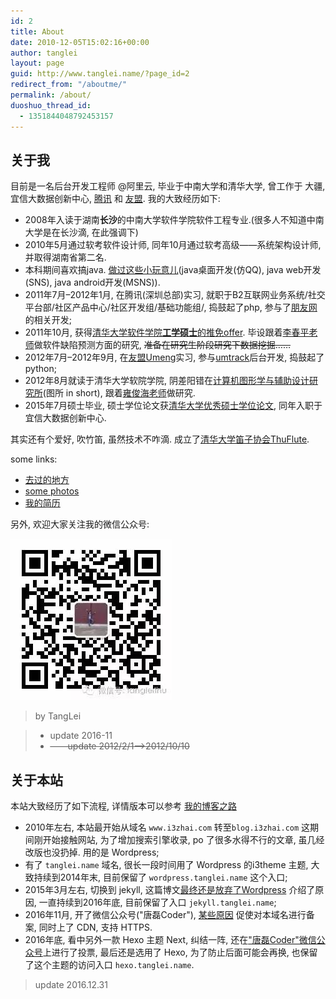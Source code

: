 ```yaml
---
id: 2
title: About
date: 2010-12-05T15:02:16+00:00
author: tanglei
layout: page
guid: http://www.tanglei.name/?page_id=2
redirect_from: "/aboutme/"
permalink: /about/
duoshuo_thread_id:
  - 1351844048792453157
---
```


## 关于我 

目前是一名后台开发工程师 @阿里云, 毕业于中南大学和清华大学, 曾工作于 大疆, 宜信大数据创新中心, <a href='http://www.tencent.com/zh-cn/index.shtml' target='_blank'>腾讯</a> 和 <a href='http://www.umeng.com/' target='_blank'>友盟</a>. 我的大致经历如下: 

  * 2008年入读于湖南**长沙**的中南大学软件学院软件工程专业.(很多人不知道中南大学是在长沙滴, 在此强调下)
  * 2010年5月通过软考软件设计师, 同年10月通过软考高级——系统架构设计师, 并取得湖南省第二名.
  * 本科期间喜欢搞java. <a href="http://www.tanglei.name/blog/some-of-my-projects.html" target="_blank">做过这些小玩意儿</a>(java桌面开发(仿QQ), java web开发(SNS), java android开发(MSNS)).
  * 2011年7月&#8211;2012年1月, 在腾讯(深圳总部)实习, 就职于B2互联网业务系统/社交平台部/社区产品中心/社区开发组/基础功能组/, 捣鼓起了php, 参与了<a href="http://www.pengyou.com/" target="_blank">朋友网</a>的相关开发;
  * 2011年10月, 获得<a href="http://www.thss.tsinghua.edu.cn/publish/soft/3649/2011/20110929172848279367829/20110929172848279367829_.html" target="_blank">清华大学软件学院<b>工学硕士</b>的推免offer</a>. 毕设跟着<a href="http://www.tsinghua.edu.cn/publish/soft/3641/2010/20101214145715050281583/20101214145715050281583_.html" target="_blank">李春平老师</a>做软件缺陷预测方面的研究, <del datetime="2012-10-10T15:19:13+00:00"> 准备在研究生阶段研究下数据挖掘……</del>
  * 2012年7月&#8211;2012年9月, 在<a href="http://www.umeng.com/" target="_blank">友盟Umeng</a>实习, 参与<a href="http://www.umtrack.com/" target="_blank">umtrack</a>后台开发, 捣鼓起了python;
  * 2012年8月就读于清华大学软院学院, 阴差阳错在<a href="http://cgcad.thss.tsinghua.edu.cn/" target="_blank">计算机图形学与辅助设计研究所</a>(图所 in short), 跟着<a href="http://www.tsinghua.edu.cn/publish/soft/3641/2010/20101214083753061940585/20101214083753061940585_.html" target="_blank">雍俊海老师</a>做研究.
  * 2015年7月硕士毕业, 硕士学位论文获<a href="/blog/summary-of-year-2015.html" target="_blank">清华大学优秀硕士学位论文</a>, 同年入职于宜信大数据创新中心.  


其实还有个爱好, 吹竹笛, 虽然技术不咋滴. 成立了<a href="http://www.thuflute.com" target="_blank">清华大学笛子协会ThuFlute</a>.
  
some links:

  * <a href="http://www.tanglei.name/blog/where-i-have-been.html" target="_blank">去过的地方</a>
  * <a href="http://remote.tanglei.name/photos/" target="_blank">some photos</a>
  * <a href="http://cv.tanglei.me" target="_blank">我的简历</a>


另外, 欢迎大家关注我的微信公众号:

![tangleithu 唐磊coder 微信公众号](/resources/wechat-tangleithu.jpg)

> by TangLei 

> * update 2016-11
> * <del>&#8212;&#8212;update 2012/2/1&#8212;>2012/10/10</del>


## 关于本站

本站大致经历了如下流程,  详情版本可以参考 [我的博客之路](/blog/blog-history.html)

- 2010年左右, 本站最开始从域名 `www.i3zhai.com` 转至`blog.i3zhai.com` 这期间刚开始接触网站, 为了增加搜索引擎收录, po 了很多水得不行的文章, 虽几经改版也没扔掉. 用的是 Wordpress;
- 有了 `tanglei.name` 域名, 很长一段时间用了 Wordpress 的i3theme 主题, 大致持续到2014年末, 目前保留了 `wordpress.tanglei.name` 这个入口;
- 2015年3月左右, 切换到 jekyll, 这篇博文[最终还是放弃了Wordpress](/blog/give-up-wordpress-to-jekyll.html) 介绍了原因, 一直持续到2016年底, 目前保留了入口 `jekyll.tanglei.name`;
- 2016年11月, 开了微信公众号("唐磊Coder"), [某些原因](/blog/try-qcloud-vm-cdn.html) 促使对本域名进行备案, 同时上了 CDN, 支持 HTTPS. 
- 2016年底, 看中另外一款 Hexo 主题 Next, 纠结一阵, 还在["唐磊Coder"微信公众号](http://mp.weixin.qq.com/s/cb4tYaC_SwKU_3KqhNlxSg)上进行了投票, 最后还是选用了 Hexo, 为了防止后面可能会再换, 也保留了这个主题的访问入口 `hexo.tanglei.name`. 


> update 2016.12.31
